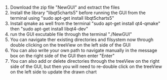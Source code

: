 1. Download the zip file "NewGUI" and extract the files
2. Install the library "libqt5charts5" before running the GUI from the terminal using "sudo apt-get install libqt5charts5"
3. Install qmake as well from the terminal "sudo apt-get install qt4-qmake" then "sudo apt-get install libqt4-dev"
4. run the GUI excutable file through the terminal "./NewGUI"
5. You can navigate ther existing directories and filsystem now through double clicking on the treeView on the left side of the GUI
6. You can also write your own path to navigate manually in the message box on the right side of the GUI then enter "Enter"
7. You can also add or delete directories through the treeView on the right side of the GUI, but then you will need to re-double click on the treeView
on the left side to update the drawn chart 